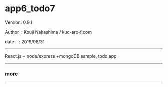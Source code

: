 ﻿# app6_todo7

 Version: 0.9.1

 Author  : Kouji Nakashima / kuc-arc-f.com

 date    : 2019/08/31

***

React.js + node/express +mongoDB sample, todo app


***
### more

***

